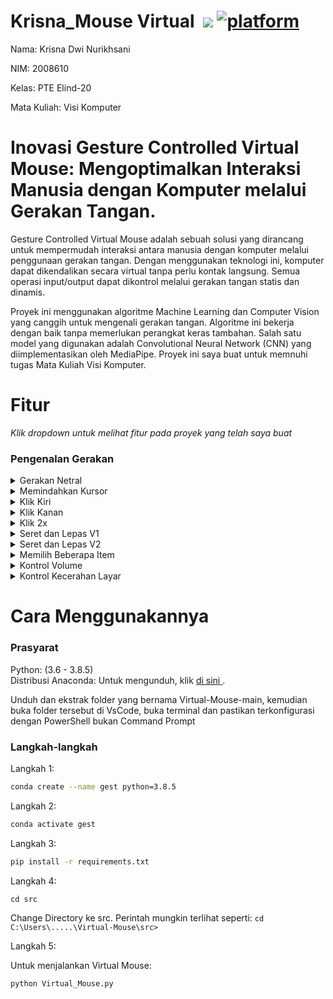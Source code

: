 # Krisna_Mouse Virtual &nbsp;[![](https://img.shields.io/badge/python-3.8.5-blue.svg)](https://www.python.org/downloads/) [![platform](https://img.shields.io/badge/platform-windows-green.svg)](https://github.com/krisnadn11/Gesture-Controlled-Virtual-Mouse) 

Nama: Krisna Dwi Nurikhsani

NIM: 2008610

Kelas: PTE Elind-20

Mata Kuliah: Visi Komputer

# Inovasi Gesture Controlled Virtual Mouse: Mengoptimalkan Interaksi Manusia dengan Komputer melalui Gerakan Tangan. 
Gesture Controlled Virtual Mouse adalah sebuah solusi yang dirancang untuk mempermudah interaksi antara manusia dengan komputer melalui penggunaan gerakan tangan. Dengan menggunakan teknologi ini, komputer dapat dikendalikan secara virtual tanpa perlu kontak langsung. Semua operasi input/output dapat dikontrol melalui gerakan tangan statis dan dinamis.

Proyek ini menggunakan algoritme Machine Learning dan Computer Vision yang canggih untuk mengenali gerakan tangan. Algoritme ini bekerja dengan baik tanpa memerlukan perangkat keras tambahan. Salah satu model yang digunakan adalah Convolutional Neural Network (CNN) yang diimplementasikan oleh MediaPipe. Proyek ini saya buat untuk memnuhi tugas Mata Kuliah Visi Komputer.

# Fitur
_Klik dropdown untuk melihat fitur pada proyek yang telah saya buat_ <br>

### Pengenalan Gerakan
<details>
<summary>Gerakan Netral</summary>
  <img src="https://github.com/krisnadn11/Gesture-Controlled-Virtual-Mouse/blob/main/Demo%20Proyek%20Visi%20Komputer/Gerakan%20Netral.gif" alt="Gerakan Netral" width="771" height="400"><br>
  <figcaption>Gerakan Netral, digunakan untuk menahan atau menghentikan eksekusi gerakan saat ini.</figcaption>
</details>
 
<details>
<summary>Memindahkan Kursor</summary>
  <img src="https://github.com/krisnadn11/Gesture-Controlled-Virtual-Mouse/blob/main/Demo%20Proyek%20Visi%20Komputer/Memindahkan%20Kursor.gif" alt="Memindahkan Kursor" width="711" height="400"><br>
  <figcaption>Kursor ditetapkan ke titik tengah telunjuk dan ujung jari tengah. Gerakan ini memindahkan kursor ke lokasi yang diinginkan. Kecepatan gerakan kursor kurang lebih sebanding dengan kecepatan tangan.</figcaption>
</details>

<details>
<summary>Klik Kiri</summary>
<img src="https://github.com/krisnadn11/Gesture-Controlled-Virtual-Mouse/blob/main/Demo%20Proyek%20Visi%20Komputer/Klik%20Kiri.gif" alt="Klik Kiri" width="711" height="400"><br>
 <figcaption>Gerakan untuk sekali klik kiri</figcaption>
</details>

<details>
<summary>Klik Kanan</summary>
<img src="https://github.com/krisnadn11/Gesture-Controlled-Virtual-Mouse/blob/main/Demo%20Proyek%20Visi%20Komputer/Klik%20Kanan.gif" alt="Klik Kanan" width="711" height="400"><br>
 <figcaption>Gerakan untuk sekali klik kanan</figcaption>
</details>

<details>
<summary>Klik 2x</summary>
<img src="https://github.com/krisnadn11/Gesture-Controlled-Virtual-Mouse/blob/main/Demo%20Proyek%20Visi%20Komputer/Klik%202x.gif" alt="Klik 2x" width="711" height="400"><br>
 <figcaption>Gerakan untuk klik kiri 2x</figcaption>
</details>

<details>
<summary>Seret dan Lepas V1</summary>
<img src="https://github.com/krisnadn11/Gesture-Controlled-Virtual-Mouse/blob/main/Demo%20Proyek%20Visi%20Komputer/Seret%20dan%20Lepas%20V1.gif" alt="Seret dan Lepas V1" width="711" height="400"><br>
 <figcaption>Gerakan fungsional untuk seret dan lepas. Dapat digunakan dalam menyeret/memindahkan file dari satu folder ke folder lainnya</figcaption>
</details>

<details>
<summary>Seret dan Lepas V2</summary>
<img src="https://github.com/krisnadn11/Gesture-Controlled-Virtual-Mouse/blob/main/Demo%20Proyek%20Visi%20Komputer/Seret%20dan%20Lepas%20V2.gif" alt="Seret dan Lepas V2" width="711" height="400"><br>
 <figcaption>Tidak jauh beda seperti gerakan sebelumnya, namun gerakan ini lebih mudah saat dipraktikan.</figcaption>
</details>

<details>
<summary>Memilih Beberapa Item</summary>
<img src="https://github.com/krisnadn11/Gesture-Controlled-Virtual-Mouse/blob/main/Demo%20Proyek%20Visi%20Komputer/Memilih%20Beberapa%20File.gif" alt="Memilih Beberapa File" width="711" height="400"><br>
 <figcaption>Gerakan untuk memilih beberapa file</figcaption>
</details>

<details>
<summary>Kontrol Volume</summary>
<img src="https://github.com/krisnadn11/Gesture-Controlled-Virtual-Mouse/blob/main/Demo%20Proyek%20Visi%20Komputer/Kontrol%20Volume.gif" alt="Kontrol Volume" width="711" height="400"><br>
 <figcaption>Gerakan Dinamis untuk kontrol Volume. Laju kenaikan/penurunan volume sebanding dengan jarak yang dipindahkan oleh gerakan mencubit dari titik awal. </figcaption>
</details>

<details>
<summary>Kontrol Kecerahan Layar</summary>
<img src="https://github.com/krisnadn11/Gesture-Controlled-Virtual-Mouse/blob/main/Demo%20Proyek%20Visi%20Komputer/Kontrol%20Kecerahan%20Layar.gif" alt="Kontrol Kecerahan Layar" width="711" height="400"><br>
 <figcaption>Gerakan Dinamis untuk kontrol Kecerahan. Laju peningkatan/penurunan kecerahan sebanding dengan jarak yang dipindahkan oleh gerakan mencubit dari titik awal. </figcaption>
</details>

# Cara Menggunakannya
### Prasyarat

Python: (3.6 - 3.8.5)<br>
Distribusi Anaconda: Untuk mengunduh, klik [ di sini ](https://www.anaconda.com/products/individual).

Unduh dan ekstrak folder yang bernama Virtual-Mouse-main, kemudian buka folder tersebut di VsCode, buka terminal dan pastikan terkonfigurasi dengan PowerShell bukan Command Prompt

### Langkah-langkah

  Langkah 1:
  ```bash
  conda create --name gest python=3.8.5
  ```
  
  Langkah 2:
  ```bash
  conda activate gest
  ```
  
  Langkah 3:  
  ```bash
  pip install -r requirements.txt
  ```
  
  Langkah 4:
  ```
  cd src
  ```
  Change Directory ke src. Perintah mungkin terlihat seperti: `cd C:\Users\.....\Virtual-Mouse\src>`
  
  
  Langkah 5:
  
  Untuk menjalankan Virtual Mouse:
  ```bash 
  python Virtual_Mouse.py
  ```
